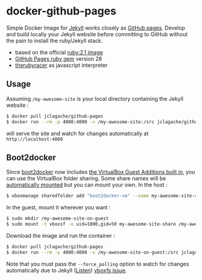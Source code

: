 docker-github-pages
===================

Simple Docker Image for [Jekyll](http://jekyllrb.com/) works closely as [GitHub pages](https://pages.github.com/).
Develop and build locally your Jekyll website before committing to GitHub without the pain to install the ruby/Jekyll stack.

- based on the official [ruby:2.1 image](https://registry.hub.docker.com/_/ruby/)
- [GitHub Pages ruby gem](https://github.com/github/pages-gem) version 28
- [therubyracer](https://github.com/cowboyd/therubyracer) as javascript interpreter

Usage
---
Assuming `/my-awesome-site` is your local directory containing the Jekyll website : 

```bash
$ docker pull jclagache/github-pages
$ docker run --rm -p 4000:4000 -v /my-awesome-site:/src jclagache/github-pages serve
```
will serve the site and watch for changes automatically at `http://localhost:4000`

Boot2docker
---

Since [boot2docker](http://boot2docker.io/) now includes [the VirtualBox Guest Additions built in](https://github.com/boot2docker/boot2docker/pull/534), you can use the VirtualBox folder sharing. Some share names will be [automatically mounted](https://github.com/boot2docker/boot2docker#user-content-virtualbox-guest-additions) but you can mount your own. In the host :  

```bash
$ vboxmanage sharedfolder add "boot2docker-vm" --name my-awesome-site-share --hostpath /my-awesome-site --automount
```

In the guest, mount it wherever you want : 

```bash
$ sudo mkdir /my-awesome-site-on-guest
$ sudo mount -t vboxsf -o uid=1000,gid=50 my-awesome-site-share /my-awesome-site-on-guest
```

Download the image and run the container : 

```bash
$ docker pull jclagache/github-pages
$ docker run --rm -p 4000:4000 -v /my-awesome-site-on-guest:/src jclagache/github-pages serve --force_polling
```

Note that you must pass the ```--force_polling``` option to watch for changes automatically due to Jekyll ([Listen](https://github.com/guard/listen)) [vboxfs issue](https://github.com/jekyll/jekyll/issues/1808).




